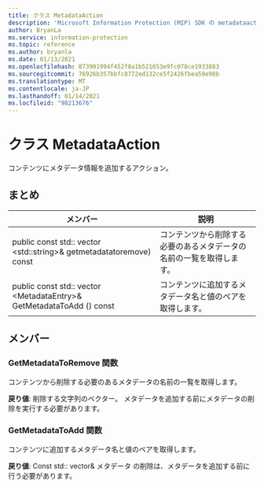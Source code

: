 ```yaml
---
title: クラス MetadataAction
description: 'Microsoft Information Protection (MIP) SDK の metadataaction:: undefined クラスを文書にします。'
author: BryanLa
ms.service: information-protection
ms.topic: reference
ms.author: bryanla
ms.date: 01/13/2021
ms.openlocfilehash: 873901994f452f8a1b521653e9fc078ce1933883
ms.sourcegitcommit: 76926b357bbfc8772ed132ce5f2426fbea59e98b
ms.translationtype: MT
ms.contentlocale: ja-JP
ms.lasthandoff: 01/14/2021
ms.locfileid: "98213676"
---
```

# <a name="class-metadataaction"></a>クラス MetadataAction 
コンテンツにメタデータ情報を追加するアクション。
  
## <a name="summary"></a>まとめ
 メンバー                        | 説明                                
--------------------------------|---------------------------------------------
public const std:: vector \<std::string\>& getmetadatatoremove) const  |  コンテンツから削除する必要のあるメタデータの名前の一覧を取得します。
public const std:: vector \<MetadataEntry\>& GetMetadataToAdd () const  |  コンテンツに追加するメタデータ名と値のペアを取得します。
  
## <a name="members"></a>メンバー
  
### <a name="getmetadatatoremove-function"></a>GetMetadataToRemove 関数
コンテンツから削除する必要のあるメタデータの名前の一覧を取得します。

  
**戻り値**: 削除する文字列のベクター。 メタデータを追加する前にメタデータの削除を実行する必要があります。
  
### <a name="getmetadatatoadd-function"></a>GetMetadataToAdd 関数
コンテンツに追加するメタデータ名と値のペアを取得します。

  
**戻り値**: Const std:: vector& メタデータ <MetadataEntry> の削除は、メタデータを追加する前に行う必要があります。
